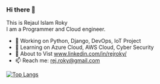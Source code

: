 ### Hi there 👋
This is Rejaul Islam Roky <br>
I am a Programmer and Cloud engineer.


- 🔭 Working on Python, Django, DevOps, IoT Project
- 🌱 Learning on Azure Cloud, AWS Cloud, Cyber Security 
- 💬 About to Vist www.linkedin.com/in/rejroky/
- 📫 Reach me: rej.roky@gmail.com


[![Top Langs](https://github-readme-stats.vercel.app/api/top-langs/?username=rejRoky&layout=compact&langs_count=15&theme=default)](https://github.com/DenverCoder1/github-readme-streak-stats)
